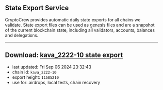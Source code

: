 ## State Export Service
CryptoCrew provides automatic daily state exports for all chains we validate. State export files can be used as genesis files and are a snapshot of the current blockchain state, including all validators, accounts, balances and delegations.

---
**Download: [kava_2222-10 state export](https://dl-eu2.ccvalidators.com/SERVICE/kava/kava_2222-10_export_11585210.json)**
---

- last updated: Fri Sep 06 2024 23:32:43
- chain id: `kava_2222-10`
- export height: `11585210`
- use for: airdrops, local tests, chain recovery
